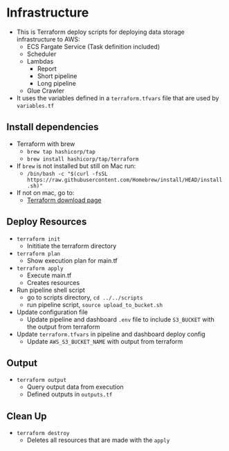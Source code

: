 #  Infrastructure

- This is Terraform deploy scripts for deploying data storage infrastructure to AWS:
    - ECS Fargate Service (Task definition included)
    - Scheduler
    - Lambdas
        - Report
        - Short pipeline
        - Long pipeline
    - Glue Crawler
- It uses the variables defined in a `terraform.tfvars` file that are used by `variables.tf`

## Install dependencies

- Terraform with brew
    - `brew tap hashicorp/tap`
    - `brew install hashicorp/tap/terraform`
- If `brew` is not installed but still on Mac run:
    - `/bin/bash -c "$(curl -fsSL https://raw.githubusercontent.com/Homebrew/install/HEAD/install.sh)"`
- If not on mac, go to:
    - [Terraform download page](https://developer.hashicorp.com/terraform/tutorials/aws-get-started/install-cli)

## Deploy Resources

- `terraform init`
    - Inititiate the terraform directory
- `terraform plan`
    - Show execution plan for main.tf
- `terraform apply`
    - Execute main.tf
    - Creates resources
- Run pipeline shell script
    - go to scripts directory, `cd ../../scripts`
    - run pipeline script, `source upload_to_bucket.sh`
- Update configuration file
    - Update pipeline and dashboard `.env` file to include `S3_BUCKET` with the output from terraform
- Update `terraform.tfvars` in pipeline and dashboard deploy config
    - Update `AWS_S3_BUCKET_NAME` with output from terraform

## Output

- `terraform output`
    - Query output data from execution
    - Defined outputs in `outputs.tf`

## Clean Up

- `terraform destroy`
    - Deletes all resources that are made with the `apply`